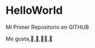 # HelloWorld

Mi Primer Repositorio en GITHUB

Me gusta,:icecream:,:tennis:,:beer::running:,:pizza:
